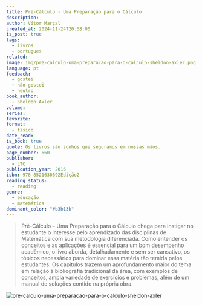 ```yaml
---
title: Pré-Cálculo - Uma Preparação para o Cálculo
description: 
author: Vítor Marçal
created_at: 2024-11-24T20:58:00
is_post: true
tags:
  - livros
  - portugues
related: 
image: img/pre-calculo-uma-preparacao-para-o-calculo-sheldon-axler.png
language: pt
feedback:
  - gostei
  - não gostei
  - neutro
book_author:
  - Sheldon Axler
volume: 
series: 
favorite: 
format:
  - físico
date_read: 
is_book: true
quote: Os livros são sonhos que seguramos em nossas mãos.
page_number: 660
publisher:
  - LTC
publication_year: 2016
isbn: 978-8521630692Edição2
reading_status:
  - reading
genre:
  - educação
  - matemática
dominant_color: "#b3b13b"
---
```

> Pré-Cálculo – Uma Preparação para o Cálculo chega para instigar no estudante o interesse pelo aprendizado das disciplinas de Matemática com sua metodologia diferenciada. Como entender os conceitos e as aplicações é essencial para um bom desempenho acadêmico, o livro aborda, detalhadamente e sem ser cansativo, os tópicos necessários para dominar essa matéria tão temida pelos estudantes. Os capítulos trazem um aprofundamento maior do tema em relação à bibliografia tradicional da área, com exemplos de conceitos, ampla variedade de exercícios e problemas, além de um manual de soluções contido na própria obra.

![pre-calculo-uma-preparacao-para-o-calculo-sheldon-axler](img/pre-calculo-uma-preparacao-para-o-calculo-sheldon-axler.png)